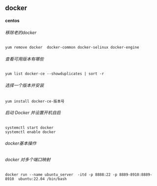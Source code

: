 ## docker


#### centos

######	移除老的docker
	yum remove docker  docker-common docker-selinux docker-engine

######	查看可用版本有哪些
	yum list docker-ce --showduplicates | sort -r

######	选择一个版本并安装
	yum install docker-ce-版本号

######	启动 Docker 并设置开机自启
	systemctl start docker
	systemctl enable docker

######	docker基本操作


######  docker 对多个端口映射
	docker run --name ubuntu_server  -itd -p 8888:22 -p 8889-8910:8889-8910  ubuntu:22.04 /bin/bash